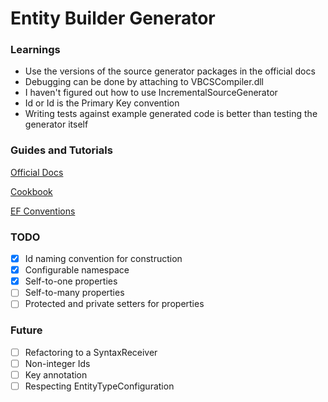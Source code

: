 ﻿# Entity Builder Generator

### Learnings
* Use the versions of the source generator packages in the official docs
* Debugging can be done by attaching to VBCSCompiler.dll
* I haven't figured out how to use IncrementalSourceGenerator
* Id or <EntityName>Id is the Primary Key convention
* Writing tests against example generated code is better than testing the generator itself

### Guides and Tutorials

[Official Docs](https://learn.microsoft.com/en-us/dotnet/csharp/roslyn-sdk/source-generators-overview)

[Cookbook](https://github.com/dotnet/roslyn/blob/main/docs/features/source-generators.cookbook.md)

[EF Conventions](https://www.entityframeworktutorial.net/efcore/conventions-in-ef-core.aspx)

### TODO

* [X] Id naming convention for construction
* [X] Configurable namespace
* [X] Self-to-one properties
* [ ] Self-to-many properties
* [ ] Protected and private setters for properties

### Future

* [ ] Refactoring to a SyntaxReceiver
* [ ] Non-integer Ids
* [ ] Key annotation
* [ ] Respecting EntityTypeConfiguration
